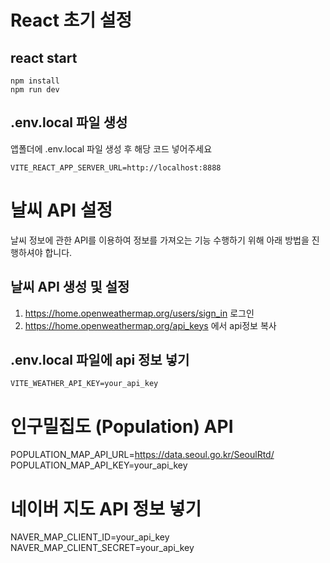 # React 초기 설정
## react start
```
npm install
npm run dev
```
## .env.local 파일 생성
앱폴더에 .env.local 파일 생성 후 해당 코드 넣어주세요
```
VITE_REACT_APP_SERVER_URL=http://localhost:8888
```

# 날씨 API 설정
날씨 정보에 관한 API를 이용하여 정보를 가져오는 기능 수행하기 위해 아래 방법을 진행하셔야 합니다.

## 날씨 API 생성 및 설정
1. https://home.openweathermap.org/users/sign_in 로그인
2. https://home.openweathermap.org/api_keys 에서 api정보 복사

## .env.local 파일에 api 정보 넣기
```
VITE_WEATHER_API_KEY=your_api_key
```

# 인구밀집도 (Population) API
POPULATION_MAP_API_URL=https://data.seoul.go.kr/SeoulRtd/
POPULATION_MAP_API_KEY=your_api_key

# 네이버 지도 API 정보 넣기
NAVER_MAP_CLIENT_ID=your_api_key
NAVER_MAP_CLIENT_SECRET=your_api_key